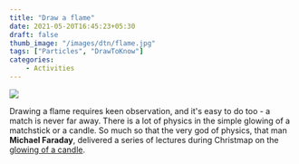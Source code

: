 ```yaml
---
title: "Draw a flame"
date: 2021-05-20T16:45:23+05:30
draft: false
thumb_image: "/images/dtn/flame.jpg"
tags: ["Particles", "DrawToKnow"]
categories:
    - Activities
---
```


![](/images/dtn/HowToDrawAFlame.jpg)

Drawing a flame requires keen observation, and it's easy to do too - a match is never far away. There is a lot of physics in the simple glowing of a matchstick or a candle. So much so that the very god of physics, that man **Michael Faraday**, delivered a series of lectures during Christmap on the [glowing of a candle](http://www.engineerguy.com/faraday/pdf/faraday-chemical-history-complete.pdf).  